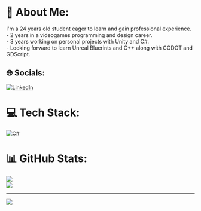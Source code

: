 # 💫 About Me:
I'm a 24 years old student eager to learn and gain professional experience.<br>- 2 years in a videogames programming and design career.<br>- 3 years working on personal projects with Unity and C#.<br>- Looking forward to learn Unreal Bluerints and C++ along with GODOT and GDScript.

## 🌐 Socials:
[![LinkedIn](https://img.shields.io/badge/LinkedIn-%230077B5.svg?logo=linkedin&logoColor=white)](https://www.linkedin.com/in/emiliano-salvado-9858362a5/) 

# 💻 Tech Stack:
![C#](https://img.shields.io/badge/c%23-%23239120.svg?style=for-the-badge&logo=csharp&logoColor=white)
# 📊 GitHub Stats:
![](https://github-readme-streak-stats.herokuapp.com/?user=EmilianoSalvado&theme=vision-friendly-dark&hide_border=false)<br/>
![](https://github-readme-stats.vercel.app/api/top-langs/?username=EmilianoSalvado&theme=vision-friendly-dark&hide_border=false&include_all_commits=true&count_private=true&layout=compact)

---
[![](https://visitcount.itsvg.in/api?id=EmilianoSalvado&icon=5&color=2)](https://visitcount.itsvg.in)

<!-- Proudly created with GPRM ( https://gprm.itsvg.in ) -->
